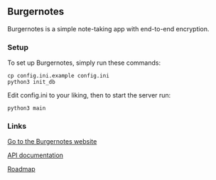 ## Burgernotes
Burgernotes is a simple note-taking app with end-to-end encryption.

### Setup
To set up Burgernotes, simply run these commands:
```
cp config.ini.example config.ini
python3 init_db
```

Edit config.ini to your liking, then to start the server run:
```
python3 main
```
### Links
[Go to the Burgernotes website](https://notes.hectabit.org)

[API documentation](APIDOCS.md)

[Roadmap](ROADMAP.md)
